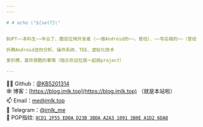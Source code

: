 ```yaml
---
---

# # echo \"${self}\"


BUPT~~本科生~~毕业了、酷安应用开发者（~~做Android的~~，曾经）、~~写后端的~~（曾经）、Xposed爱好者（写模块的）、FydeOS former intern、ByteDance former intern、Rustacean（应该算吧）、GSoC 2021 student、Android & Linux爱好者、~~蹲怀柔监狱ing~~

折腾Android逆向分析、操作系统、TEE、虚拟化技术

爱折腾，喜欢很酷的事情（暗示欢迎拉我一起搞project）

---
```


👨‍💻 Github：[@KB5201314](https://github.com/KB5201314/)\
🕸️ 博客：[https://blog.imlk.top](https://blog.imlk.top) （就是本站啦）\
📫 Email：[me@imlk.top](mailto:me@imlk.top)\
💬 Telegram：[@imlk_me](https://t.me/imlk_me)\
🔑 PGP指纹: [`8CD1 2F55 ED0A D23B 3BDA A2A3 1091 3B0E A1D2 6DA8`](https://keyserver.ubuntu.com/pks/lookup?op=get&search=0x8cd12f55ed0ad23b3bdaa2a310913b0ea1d26da8)

